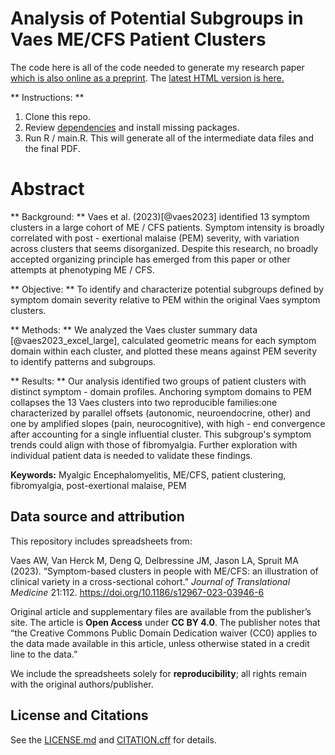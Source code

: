 # Analysis of Potential Subgroups in Vaes ME/CFS Patient Clusters

The code here is all of the code needed to generate my research paper [which is also online as a preprint](https://www.preprints.org/manuscript/202509.1179). The [latest HTML version is here.](https://eriksquires.github.io/VaesSubgroups/VaesSubgroups.html)

\*\* Instructions: \*\*

1.  Clone this repo.
2.  Review [dependencies](DEPENDENCIES.md) and install missing packages.
3.  Run R / main.R. This will generate all of the intermediate data files and the final PDF.

# Abstract

\*\* Background: \*\* Vaes et al. (2023)[@vaes2023] identified 13 symptom clusters in a large cohort of ME / CFS patients. Symptom intensity is broadly correlated with post - exertional malaise (PEM) severity, with variation across clusters that seems disorganized. Despite this research, no broadly accepted organizing principle has emerged from this paper or other attempts at phenotyping ME / CFS.

\*\* Objective: \*\* To identify and characterize potential subgroups defined by symptom domain severity relative to PEM within the original Vaes symptom clusters.

\*\* Methods: \*\* We analyzed the Vaes cluster summary data [@vaes2023_excel_large], calculated geometric means for each symptom domain within each cluster, and plotted these means against PEM severity to identify patterns and subgroups.

\*\* Results: \*\* Our analysis identified two groups of patient clusters with distinct symptom - domain profiles. Anchoring symptom domains to PEM collapses the 13 Vaes clusters into two reproducible families:one characterized by parallel offsets (autonomic, neuroendocrine, other) and one by amplified slopes (pain, neurocognitive), with high - end convergence after accounting for a single influential cluster. This subgroup's symptom trends could align with those of fibromyalgia. Further exploration with individual patient data is needed to validate these findings.

**Keywords:** Myalgic Encephalomyelitis, ME/CFS, patient clustering, fibromyalgia, post-exertional malaise, PEM

## Data source and attribution

This repository includes spreadsheets from:

Vaes AW, Van Herck M, Deng Q, Delbressine JM, Jason LA, Spruit MA (2023). “Symptom-based clusters in people with ME/CFS: an illustration of clinical variety in a cross-sectional cohort.” *Journal of Translational Medicine* 21:112. <https://doi.org/10.1186/s12967-023-03946-6>

Original article and supplementary files are available from the publisher’s site. The article is **Open Access** under **CC BY 4.0**. The publisher notes that “the Creative Commons Public Domain Dedication waiver (CC0) applies to the data made available in this article, unless otherwise stated in a credit line to the data.”

We include the spreadsheets solely for **reproducibility**; all rights remain with the original authors/publisher.

## License and Citations

See the [LICENSE.md](LICENSE.md) and [CITATION.cff](CITATION.cff) for details.
